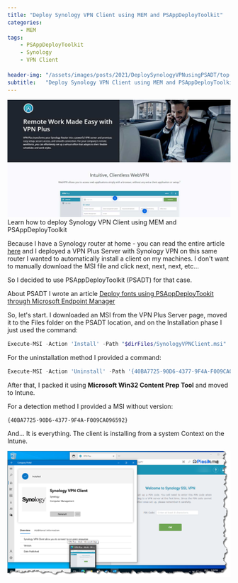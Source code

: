 ```yaml
---
title: "Deploy Synology VPN Client using MEM and PSAppDeployToolkit"
categories:
    - MEM
tags:
    - PSAppDeployToolkit
    - Synology
    - VPN Client

header-img: "/assets/images/posts/2021/DeploySynologyVPNusingPSADT/top.jpg"
subtitle:   "Deploy Synology VPN Client using MEM and PSAppDeployToolkit"
---
```

![Deploy Synology VPN Client using MEM and PSAppDeployToolkit](/assets/images/posts/2021/DeploySynologyVPNusingPSADT/top.jpg)Learn how to deploy Synology VPN Client using MEM and PSAppDeployToolkit

Because I have a Synology router at home - you can read the entire article [here](https://www.piesik.me/2021/06/09/SynologyRouters/) and I deployed a VPN Plus Server with Synology VPN on this same router I wanted to automatically install a client on my machines. I don't want to manually download the MSI file and click next, next, next, etc...

So I decided to use PSAppDeployToolkit (PSADT) for that case.

About PSADT I wrote an article [Deploy fonts using PSAppDeployTookit through Microsoft Endpoint Manager
](https://www.piesik.me/2021/03/25/DeployingFontsUsingPSADT/#)

So, let's start. I downloaded an MSI from the VPN Plus Server page, moved it to the Files folder on the PSADT location, and on the Installation phase I just used the command:

```powershell
Execute-MSI -Action 'Install' -Path "$dirFiles/SynologyVPNClient.msi"
```

For the uninstallation method I provided a command:

```powershell
Execute-MSI -Action 'Uninstall' -Path '{40BA7725-90D6-4377-9F4A-F009CA096592}'
```

After that, I packed it using **Microsoft Win32 Content Prep Tool** and moved to Intune.

For a detection method I provided a MSI without version:

```text
{40BA7725-90D6-4377-9F4A-F009CA096592}
```

And... It is everything. The client is installing from a system Context on the Intune.

![Deploy Synology VPN Client using MEM and PSAppDeployToolkit](/assets/images/posts/2021/DeploySynologyVPNusingPSADT/01.png)

